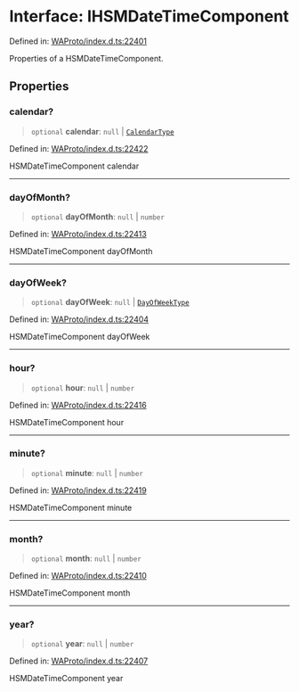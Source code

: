 # Interface: IHSMDateTimeComponent

Defined in: [WAProto/index.d.ts:22401](https://github.com/Fokusdotid/Baileys/blob/b457796e9982984bfe7323cdd6fea8bc613c4ed0/WAProto/index.d.ts#L22401)

Properties of a HSMDateTimeComponent.

## Properties

### calendar?

> `optional` **calendar**: `null` \| [`CalendarType`](../namespaces/HSMDateTimeComponent/enumerations/CalendarType.md)

Defined in: [WAProto/index.d.ts:22422](https://github.com/Fokusdotid/Baileys/blob/b457796e9982984bfe7323cdd6fea8bc613c4ed0/WAProto/index.d.ts#L22422)

HSMDateTimeComponent calendar

***

### dayOfMonth?

> `optional` **dayOfMonth**: `null` \| `number`

Defined in: [WAProto/index.d.ts:22413](https://github.com/Fokusdotid/Baileys/blob/b457796e9982984bfe7323cdd6fea8bc613c4ed0/WAProto/index.d.ts#L22413)

HSMDateTimeComponent dayOfMonth

***

### dayOfWeek?

> `optional` **dayOfWeek**: `null` \| [`DayOfWeekType`](../namespaces/HSMDateTimeComponent/enumerations/DayOfWeekType.md)

Defined in: [WAProto/index.d.ts:22404](https://github.com/Fokusdotid/Baileys/blob/b457796e9982984bfe7323cdd6fea8bc613c4ed0/WAProto/index.d.ts#L22404)

HSMDateTimeComponent dayOfWeek

***

### hour?

> `optional` **hour**: `null` \| `number`

Defined in: [WAProto/index.d.ts:22416](https://github.com/Fokusdotid/Baileys/blob/b457796e9982984bfe7323cdd6fea8bc613c4ed0/WAProto/index.d.ts#L22416)

HSMDateTimeComponent hour

***

### minute?

> `optional` **minute**: `null` \| `number`

Defined in: [WAProto/index.d.ts:22419](https://github.com/Fokusdotid/Baileys/blob/b457796e9982984bfe7323cdd6fea8bc613c4ed0/WAProto/index.d.ts#L22419)

HSMDateTimeComponent minute

***

### month?

> `optional` **month**: `null` \| `number`

Defined in: [WAProto/index.d.ts:22410](https://github.com/Fokusdotid/Baileys/blob/b457796e9982984bfe7323cdd6fea8bc613c4ed0/WAProto/index.d.ts#L22410)

HSMDateTimeComponent month

***

### year?

> `optional` **year**: `null` \| `number`

Defined in: [WAProto/index.d.ts:22407](https://github.com/Fokusdotid/Baileys/blob/b457796e9982984bfe7323cdd6fea8bc613c4ed0/WAProto/index.d.ts#L22407)

HSMDateTimeComponent year
